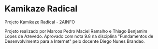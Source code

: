 # Kamikaze Radical
Projeto Kamikaze Radical - 2AINFO

Projeto realizado por Marcos Pedro Maciel Ramalho e Thiago Benjamim Lopes de Azevedo.
Aprovado com nota 9.8 na disciplina "Fundamentos de Desenvolvimento para a Internet" pelo docente Diego Nunes Brandao.
